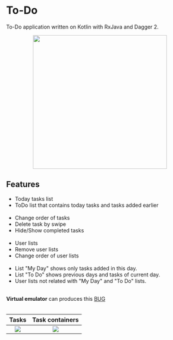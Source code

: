 # To-Do
To-Do application written on Kotlin with RxJava and Dagger 2.

<p align="center"><img src="https://raw.githubusercontent.com/dns21395/ToDo/master/ReadmeFiles/photo1.png" width="360" /></p>

Features
-----
* Today tasks list
* ToDo list that contains today tasks and tasks added earlier<br /><br />
* Change order of tasks
* Delete task by swipe
* Hide/Show completed tasks<br /><br />
* User lists
* Remove user lists
* Change order of user lists<br /><br />
* List "My Day" shows only tasks added in this day.<br />
* List "To Do" shows previous days and tasks of current day.<br />
* User lists not related with "My Day" and "To Do" lists.<br /><br />

**Virtual emulator** can produces this [BUG](https://stackoverflow.com/questions/40084753/why-collapsing-toolbar-title-is-under-toolbar)<br /><br />

Tasks | Task containers
:-------------------------:|:-------------------------:
![](https://raw.githubusercontent.com/dns21395/ToDo/master/ReadmeFiles/photo1.png)  |  ![](https://raw.githubusercontent.com/dns21395/ToDo/master/ReadmeFiles/photo2.png)






